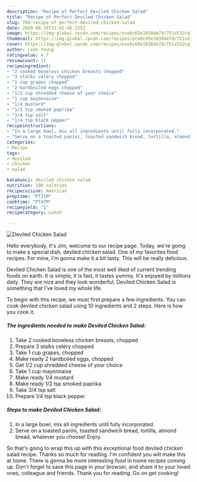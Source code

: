 ```yaml
---
description: "Recipe of Perfect Deviled Chicken Salad"
title: "Recipe of Perfect Deviled Chicken Salad"
slug: 764-recipe-of-perfect-deviled-chicken-salad
date: 2020-08-15T11:41:48.235Z
image: https://img-global.cpcdn.com/recipes/ece8c65e1038de7d/751x532cq70/deviled-chicken-salad-recipe-main-photo.jpg
thumbnail: https://img-global.cpcdn.com/recipes/ece8c65e1038de7d/751x532cq70/deviled-chicken-salad-recipe-main-photo.jpg
cover: https://img-global.cpcdn.com/recipes/ece8c65e1038de7d/751x532cq70/deviled-chicken-salad-recipe-main-photo.jpg
author: Leah Young
ratingvalue: 4.7
reviewcount: 11
recipeingredient:
- "2 cooked boneless chicken breasts chopped"
- "3 stalks celery chopped"
- "1 cup grapes chopped"
- "2 hardboiled eggs chopped"
- "1/2 cup shredded cheese of your choice"
- "1 cup mayonnaise"
- "1/4 mustard"
- "1/2 tsp smoked paprika"
- "3/4 tsp salt"
- "1/4 tsp black pepper"
recipeinstructions:
- "In a large bowl, mix all ingredients until fully incorporated."
- "Serve on a toasted panini, toasted sandwich bread, tortilla, almond bread, whatever you choose! Enjoy."
categories:
- Recipe
tags:
- deviled
- chicken
- salad

katakunci: deviled chicken salad 
nutrition: 198 calories
recipecuisine: American
preptime: "PT21M"
cooktime: "PT47M"
recipeyield: "1"
recipecategory: Lunch

---
```



![Deviled Chicken Salad](https://img-global.cpcdn.com/recipes/ece8c65e1038de7d/751x532cq70/deviled-chicken-salad-recipe-main-photo.jpg)

Hello everybody, it's Jim, welcome to our recipe page. Today, we're going to make a special dish, deviled chicken salad. One of my favorites food recipes. For mine, I'm gonna make it a bit tasty. This will be really delicious.

Deviled Chicken Salad is one of the most well liked of current trending foods on earth. It is simple, it is fast, it tastes yummy. It's enjoyed by millions daily. They are nice and they look wonderful. Deviled Chicken Salad is something that I've loved my whole life.




To begin with this recipe, we must first prepare a few ingredients. You can cook deviled chicken salad using 10 ingredients and 2 steps. Here is how you cook it.

<!--inarticleads1-->

##### The ingredients needed to make Deviled Chicken Salad:

1. Take 2 cooked boneless chicken breasts, chopped
1. Prepare 3 stalks celery chopped
1. Take 1 cup grapes, chopped
1. Make ready 2 hardboiled eggs, chopped
1. Get 1/2 cup shredded cheese of your choice
1. Take 1 cup mayonnaise
1. Make ready 1/4 mustard
1. Make ready 1/2 tsp smoked paprika
1. Take 3/4 tsp salt
1. Prepare 1/4 tsp black pepper




<!--inarticleads2-->

##### Steps to make Deviled Chicken Salad:

1. In a large bowl, mix all ingredients until fully incorporated.
1. Serve on a toasted panini, toasted sandwich bread, tortilla, almond bread, whatever you choose! Enjoy.




So that's going to wrap this up with this exceptional food deviled chicken salad recipe. Thanks so much for reading. I'm confident you will make this at home. There is gonna be more interesting food in home recipes coming up. Don't forget to save this page in your browser, and share it to your loved ones, colleague and friends. Thank you for reading. Go on get cooking!
